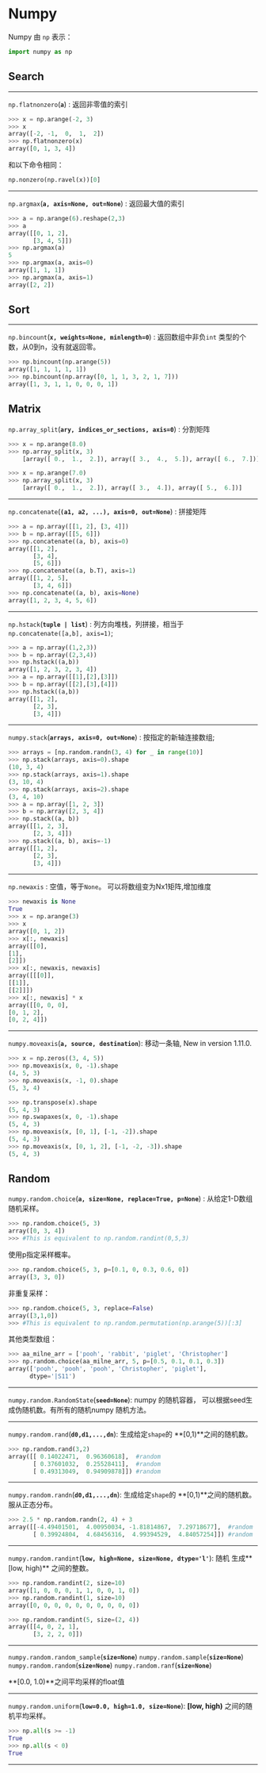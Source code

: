 # Numpy

Numpy 由 `np` 表示：

```python
import numpy as np
```

## Search
---
`np.flatnonzero`(**`a`**) : 返回非零值的索引

```python
>>> x = np.arange(-2, 3)
>>> x
array([-2, -1,  0,  1,  2])
>>> np.flatnonzero(x)
array([0, 1, 3, 4])
```
和以下命令相同：
```python
np.nonzero(np.ravel(x))[0]
```
---
`np.argmax`(**`a, axis=None, out=None`**) : 返回最大值的索引

```python
>>> a = np.arange(6).reshape(2,3)
>>> a
array([[0, 1, 2],
       [3, 4, 5]])
>>> np.argmax(a)
5
>>> np.argmax(a, axis=0)
array([1, 1, 1])
>>> np.argmax(a, axis=1)
array([2, 2])
```

## Sort

---

`np.bincount`(**`x, weights=None, minlength=0`**) : 返回数组中非负`int` 类型的个数，从0到n，没有就返回零。

```python
>>> np.bincount(np.arange(5))
array([1, 1, 1, 1, 1])
>>> np.bincount(np.array([0, 1, 1, 3, 2, 1, 7]))
array([1, 3, 1, 1, 0, 0, 0, 1])
```

## Matrix

`np.array_split`(**`ary, indices_or_sections, axis=0`**) : 分割矩阵

```python
>>> x = np.arange(8.0)
>>> np.array_split(x, 3)
    [array([ 0.,  1.,  2.]), array([ 3.,  4.,  5.]), array([ 6.,  7.])]

>>> x = np.arange(7.0)
>>> np.array_split(x, 3)
    [array([ 0.,  1.,  2.]), array([ 3.,  4.]), array([ 5.,  6.])]
```
---

`np.concatenate`(**`(a1, a2, ...), axis=0, out=None`**) : 拼接矩阵

```python
>>> a = np.array([[1, 2], [3, 4]])
>>> b = np.array([[5, 6]])
>>> np.concatenate((a, b), axis=0)
array([[1, 2],
       [3, 4],
       [5, 6]])
>>> np.concatenate((a, b.T), axis=1)
array([[1, 2, 5],
       [3, 4, 6]])
>>> np.concatenate((a, b), axis=None)
array([1, 2, 3, 4, 5, 6])
```
---
`np.hstack`(**`tuple | list`**) : 列方向堆栈，列拼接，相当于`np.concatenate([a,b], axis=1)`;

```python
>>> a = np.array((1,2,3))
>>> b = np.array((2,3,4))
>>> np.hstack((a,b))
array([1, 2, 3, 2, 3, 4])
>>> a = np.array([[1],[2],[3]])
>>> b = np.array([[2],[3],[4]])
>>> np.hstack((a,b))
array([[1, 2],
       [2, 3],
       [3, 4]])
```
---
`numpy.stack`(**`arrays, axis=0, out=None`**) : 按指定的新轴连接数组;

```python
>>> arrays = [np.random.randn(3, 4) for _ in range(10)]
>>> np.stack(arrays, axis=0).shape
(10, 3, 4)
>>> np.stack(arrays, axis=1).shape
(3, 10, 4)
>>> np.stack(arrays, axis=2).shape
(3, 4, 10)
>>> a = np.array([1, 2, 3])
>>> b = np.array([2, 3, 4])
>>> np.stack((a, b))
array([[1, 2, 3],
       [2, 3, 4]])
>>> np.stack((a, b), axis=-1)
array([[1, 2],
       [2, 3],
       [3, 4]])
```
---
`np.newaxis` : 空值，等于`None`。 可以将数组变为Nx1矩阵,增加维度

```python
>>> newaxis is None
True
>>> x = np.arange(3)
>>> x
array([0, 1, 2])
>>> x[:, newaxis]
array([[0],
[1],
[2]])
>>> x[:, newaxis, newaxis]
array([[[0]],
[[1]],
[[2]]])
>>> x[:, newaxis] * x
array([[0, 0, 0],
[0, 1, 2],
[0, 2, 4]])
```
---

`numpy.moveaxis`(**`a, source, destination`**): 移动一条轴, New in version 1.11.0.


```python
>>> x = np.zeros((3, 4, 5))
>>> np.moveaxis(x, 0, -1).shape
(4, 5, 3)
>>> np.moveaxis(x, -1, 0).shape
(5, 3, 4)
```
```python
>>> np.transpose(x).shape
(5, 4, 3)
>>> np.swapaxes(x, 0, -1).shape
(5, 4, 3)
>>> np.moveaxis(x, [0, 1], [-1, -2]).shape
(5, 4, 3)
>>> np.moveaxis(x, [0, 1, 2], [-1, -2, -3]).shape
(5, 4, 3)
```

## Random

 `numpy.random.choice`(**`a, size=None, replace=True, p=None`**) : 从给定1-D数组随机采样。

```python
>>> np.random.choice(5, 3)
array([0, 3, 4])
>>> #This is equivalent to np.random.randint(0,5,3)
```
使用p指定采样概率。
```python
>>> np.random.choice(5, 3, p=[0.1, 0, 0.3, 0.6, 0])
array([3, 3, 0])
```
非重复采样：
```python
>>> np.random.choice(5, 3, replace=False)
array([3,1,0])
>>> #This is equivalent to np.random.permutation(np.arange(5))[:3]
```
其他类型数组：
```python
>>> aa_milne_arr = ['pooh', 'rabbit', 'piglet', 'Christopher']
>>> np.random.choice(aa_milne_arr, 5, p=[0.5, 0.1, 0.1, 0.3])
array(['pooh', 'pooh', 'pooh', 'Christopher', 'piglet'],
      dtype='|S11')
```

---

`numpy.random.RandomState`(**`seed=None`**): numpy 的随机容器， 可以根据seed生成伪随机数。有所有的随机numpy 随机方法。

---

`numpy.random.rand`(**`d0,d1,...,dn`**): 生成给定`shape`的 **[0,1)**之间的随机数。

```python
>>> np.random.rand(3,2)
array([[ 0.14022471,  0.96360618],  #random
       [ 0.37601032,  0.25528411],  #random
       [ 0.49313049,  0.94909878]]) #random
```

---

`numpy.random.randn`(**`d0,d1,...,dn`**): 生成给定`shape`的 **[0,1)**之间的随机数。服从正态分布。

```python
>>> 2.5 * np.random.randn(2, 4) + 3
array([[-4.49401501,  4.00950034, -1.81814867,  7.29718677],  #random
       [ 0.39924804,  4.68456316,  4.99394529,  4.84057254]]) #random
```

---
`numpy.random.randint`(**`low, high=None, size=None, dtype='l'`**): 随机 生成**[low, high)** 之间的整数。

```python
>>> np.random.randint(2, size=10)
array([1, 0, 0, 0, 1, 1, 0, 0, 1, 0])
>>> np.random.randint(1, size=10)
array([0, 0, 0, 0, 0, 0, 0, 0, 0, 0])
```
```python
>>> np.random.randint(5, size=(2, 4))
array([[4, 0, 2, 1],
       [3, 2, 2, 0]])
```

---
`numpy.random.random_sample`(**`size=None`**)
`numpy.random.sample`(**`size=None`**)
`numpy.random.random`(**`size=None`**)
`numpy.random.ranf`(**`size=None`**)

**[0.0, 1.0)**之间平均采样的float值

---

`numpy.random.uniform`(**`low=0.0, high=1.0, size=None`**): **[low, high)** 之间的随机平均采样。

```python
>>> np.all(s >= -1)
True
>>> np.all(s < 0)
True
```
---
